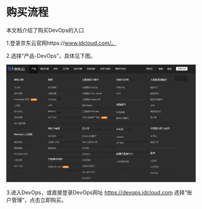 # 购买流程

本文档介绍了购买DevOps的入口


1.登录京东云官网https://www.jdcloud.com/。

2.选择“产品-DevOps”，具体见下图。

![image](https://github.com/jdcloudcom/cn/blob/DevOps/image/DevOps/Pricing1.png)

3.进入DevOps，或直接登录DevOps网址 https://devops.jdcloud.com
选择“账户管理”，点击立即购买。
